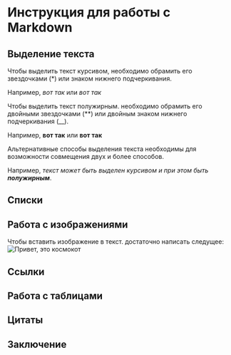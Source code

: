 # Инструкция для работы с Markdown

## Выделение текста

Чтобы выделить текст курсивом, необходимо обрамить его звездочками (*) или знаком нижнего подчеркивания. 

Например, *вот так* или _вот так_



Чтобы выделить текст полужирным. необходимо обрамить его двойными звездочками (**) или двойным знаком нижнего подчеркивания (__).

Например, **вот так** или __вот так__

Альтернативные способы выделения текста необходимы для возможности совмещения двух и более способов.

Например, _текст может быть выделен курсивом и при этом быть **полужирным**_.

## Списки

## Работа с изображениями

Чтобы вставить изображение в текст. достаточно написать следущее: 
![Привет, это космокот](cosmocat.jpg)

## Ссылки

## Работа с таблицами

## Цитаты

## Заключение
